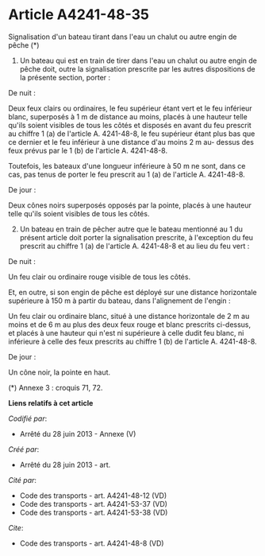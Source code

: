 # Article A4241-48-35

Signalisation d'un bateau tirant dans l'eau un chalut ou autre engin de pêche (*) 

1. Un bateau qui est en train de tirer dans l'eau un chalut ou autre engin de pêche doit, outre la signalisation prescrite
par les autres dispositions de la présente section, porter : 

De nuit : 

Deux feux clairs ou ordinaires, le feu supérieur étant vert et le feu inférieur blanc, superposés à 1 m de distance au moins,
placés à une hauteur telle qu'ils soient visibles de tous les côtés et disposés en avant du feu prescrit au chiffre 1 (a) de
l'article A. 4241-48-8, le feu supérieur étant plus bas que ce dernier et le feu inférieur à une distance d'au moins 2 m au-
dessus des feux prévus par le 1 (b) de l'article A. 4241-48-8. 

Toutefois, les bateaux d'une longueur inférieure à 50 m ne sont, dans ce cas, pas tenus de porter le feu prescrit au 1 (a) de
l'article A. 4241-48-8. 

De jour : 

Deux cônes noirs superposés opposés par la pointe, placés à une hauteur telle qu'ils soient visibles de tous les côtés. 

2. Un bateau en train de pêcher autre que le bateau mentionné au 1 du présent article doit porter la signalisation prescrite,
à l'exception du feu prescrit au chiffre 1 (a) de l'article A. 4241-48-8 et au lieu du feu vert : 

De nuit : 

Un feu clair ou ordinaire rouge visible de tous les côtés. 

Et, en outre, si son engin de pêche est déployé sur une distance horizontale supérieure à 150 m à partir du bateau, dans
l'alignement de l'engin : 

Un feu clair ou ordinaire blanc, situé à une distance horizontale de 2 m au moins et de 6 m au plus des deux feux rouge et
blanc prescrits ci-dessus, et placés à une hauteur qui n'est ni supérieure à celle dudit feu blanc, ni inférieure à celle des
feux prescrits au chiffre 1 (b) de l'article A. 4241-48-8. 

De jour : 

Un cône noir, la pointe en haut. 

(*) Annexe 3 : croquis 71, 72.

**Liens relatifs à cet article**

_Codifié par_:

  - Arrêté du 28 juin 2013 -  Annexe (V)

_Créé par_:

  - Arrêté du 28 juin 2013 - art.

_Cité par_:

  - Code des transports - art. A4241-48-12 (VD)
  - Code des transports - art. A4241-53-37 (VD)
  - Code des transports - art. A4241-53-38 (VD)

_Cite_:

  - Code des transports - art. A4241-48-8 (VD)
